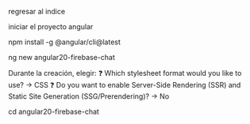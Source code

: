 regresar al indice

iniciar el proyecto angular

npm install -g @angular/cli@latest

ng new angular20-firebase-chat

Durante la creación, elegir:
❓ Which stylesheet format would you like to use? → CSS
❓ Do you want to enable Server-Side Rendering (SSR) and Static Site Generation (SSG/Prerendering)? → No

cd angular20-firebase-chat